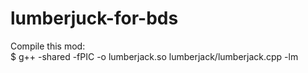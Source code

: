 # lumberjuck-for-bds

Compile this mod:  
$ g++ -shared -fPIC -o lumberjack.so lumberjack/lumberjack.cpp -lm
